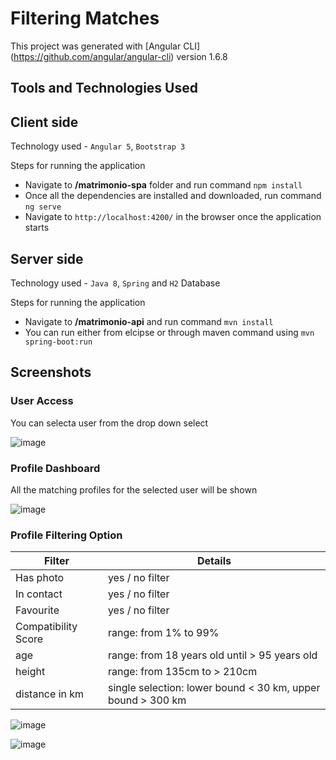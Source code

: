 # Filtering Matches

This project was generated with [Angular CLI] (https://github.com/angular/angular-cli) version 1.6.8

## Tools and Technologies Used

## Client side

Technology used - `Angular 5`, `Bootstrap 3`

Steps for running the application 
 - Navigate to **/matrimonio-spa** folder and run command `npm install`
 - Once all the dependencies are installed and downloaded, run command `ng serve`
 - Navigate to `http://localhost:4200/` in the browser once the application starts
     
## Server side

Technology used - `Java 8`, `Spring` and `H2` Database

Steps for running the application 
 - Navigate to **/matrimonio-api** and run command `mvn install`
 - You can run either from elcipse or through maven command using `mvn spring-boot:run`
 
## Screenshots

### User Access
 
 You can selecta user from the drop down select
 
![image](https://user-images.githubusercontent.com/6831336/49014418-12f96700-f1a6-11e8-962e-90fa2ebf1fd7.png)

### Profile Dashboard
 
All the matching profiles for the selected user will be shown

![image](https://user-images.githubusercontent.com/6831336/49014425-1b51a200-f1a6-11e8-81e3-6c4d21be2035.png)

### Profile Filtering Option


| Filter | Details |
|--------|---------|
| Has photo |  yes / no filter |
| In contact |  yes / no filter |
| Favourite |  yes / no filter |
| Compatibility Score | range: from 1% to 99% |
| age | range: from 18 years old until > 95 years old |
| height | range: from 135cm to > 210cm |
| distance in km | single selection: lower bound < 30 km, upper bound > 300 km | 



![image](https://user-images.githubusercontent.com/6831336/49014526-71264a00-f1a6-11e8-9576-4d0d1fab8f1a.png)

![image](https://user-images.githubusercontent.com/6831336/49014443-29072780-f1a6-11e8-95d9-491c57316a8d.png)

